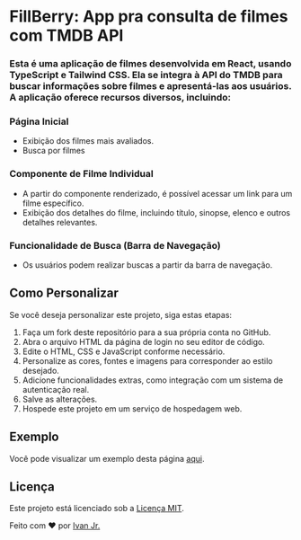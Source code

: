 
# FillBerry: App pra consulta de filmes com TMDB API

### Esta é uma aplicação de filmes desenvolvida em React, usando TypeScript e Tailwind CSS. Ela se integra à API do TMDB para buscar informações sobre filmes e apresentá-las aos usuários. A aplicação oferece recursos diversos, incluindo:



### Página Inicial

- Exibição dos filmes mais avaliados. 
- Busca por filmes

### Componente de Filme Individual

- A partir do componente renderizado, é possível acessar um link para um filme específico.
- Exibição dos detalhes do filme, incluindo título, sinopse, elenco e outros detalhes relevantes.


### Funcionalidade de Busca (Barra de Navegação)
- Os usuários podem realizar buscas a partir da barra de navegação.

## Como Personalizar

Se você deseja personalizar este projeto, siga estas etapas:

1. Faça um fork deste repositório para a sua própria conta no GitHub.
2. Abra o arquivo HTML da página de login no seu editor de código.
3. Edite o HTML, CSS e JavaScript conforme necessário.
4. Personalize as cores, fontes e imagens para corresponder ao estilo desejado.
5. Adicione funcionalidades extras, como integração com um sistema de autenticação real.
6. Salve as alterações.
7. Hospede este projeto em um serviço de hospedagem web.

## Exemplo

Você pode visualizar um exemplo desta página [aqui](https://loopstudiobyjota.vercel.app/).

## Licença

Este projeto está licenciado sob a [Licença MIT](LICENSE).

Feito com ❤️ por [Ivan Jr.](https://github.com/ivanfrancajunior)